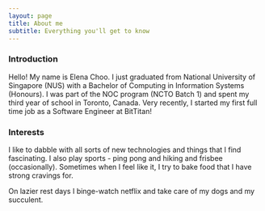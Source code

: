 ```yaml
---
layout: page
title: About me
subtitle: Everything you'll get to know 
---
```


### Introduction
Hello! My name is Elena Choo. I just graduated from National University of Singapore (NUS) with a Bachelor of Computing in Information Systems (Honours). I was part of the NOC program (NCTO Batch 1) and spent my third year of school in Toronto, Canada. Very recently, I started my first full time job as a Software Engineer at BitTitan!

### Interests
I like to dabble with all sorts of new technologies and things that I find fascinating. I also play sports - ping pong and hiking and frisbee (occasionally). Sometimes when I feel like it, I try to bake food that I have strong cravings for. 

On lazier rest days I binge-watch netflix and take care of my dogs and my succulent.
